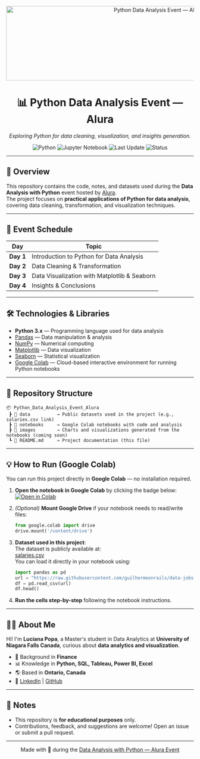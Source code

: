 <!-- Banner -->
<p align="center">
  <img src="https://i.imgur.com/g3wwQu7.png" alt="Python Data Analysis Event — Alura" width="800" height="200">
</p>

<h1 align="center">📊 Python Data Analysis Event — Alura</h1>

<p align="center">
  <em>Exploring Python for data cleaning, visualization, and insights generation.</em>
</p>

<!-- Badges -->
<p align="center">
  <img src="https://img.shields.io/badge/Python-3.x-blue?logo=python&logoColor=white" alt="Python">
  <img src="https://img.shields.io/badge/Jupyter-Notebook-orange?logo=jupyter&logoColor=white" alt="Jupyter Notebook">
  <img src="https://img.shields.io/github/last-commit/your-username/data-analysis-with-python-alura?color=green&label=Last%20Update" alt="Last Update">
  <img src="https://img.shields.io/badge/Status-In%20Progress-yellow" alt="Status">
</p>

---

## 🚀 Overview
This repository contains the code, notes, and datasets used during the **Data Analysis with Python** event hosted by [Alura](https://www.alura.com.br/).  
The project focuses on **practical applications of Python for data analysis**, covering data cleaning, transformation, and visualization techniques.

---

## 📅 Event Schedule
| Day | Topic |
|-----|-------|
| **Day 1** | Introduction to Python for Data Analysis |
| **Day 2** | Data Cleaning & Transformation |
| **Day 3** | Data Visualization with Matplotlib & Seaborn |
| **Day 4** | Insights & Conclusions |

---

## 🛠 Technologies & Libraries
- **Python 3.x** — Programming language used for data analysis
- [Pandas](https://pandas.pydata.org/) — Data manipulation & analysis
- [NumPy](https://numpy.org/) — Numerical computing
- [Matplotlib](https://matplotlib.org/) — Data visualization
- [Seaborn](https://seaborn.pydata.org/) — Statistical visualization
- [Google Colab](https://colab.research.google.com/) — Cloud-based interactive environment for running Python notebooks

---

## 📂 Repository Structure
```
📦 Python_Data_Analysis_Event_Alura
 ┣ 📁 data          → Public datasets used in the project (e.g., salaries.csv link)
 ┣ 📁 notebooks     → Google Colab notebooks with code and analysis
 ┣ 📁 images        → Charts and visualizations generated from the notebooks (coming soon)
 ┗ 📄 README.md     → Project documentation (this file)
```

---

## 💡 How to Run (Google Colab)

You can run this project directly in **Google Colab** — no installation required.

1. **Open the notebook in Google Colab** by clicking the badge below:  
   [![Open in Colab](https://colab.research.google.com/assets/colab-badge.svg)](PASTE_YOUR_NOTEBOOK_LINK_HERE)

2. *(Optional)* **Mount Google Drive** if your notebook needs to read/write files:  
   ```python
   from google.colab import drive
   drive.mount('/content/drive')
   ```

3. **Dataset used in this project**:  
   The dataset is publicly available at:  
   [salaries.csv](https://raw.githubusercontent.com/guilhermeonrails/data-jobs/refs/heads/main/salaries.csv)  
   You can load it directly in your notebook using:
   ```python
   import pandas as pd
   url = "https://raw.githubusercontent.com/guilhermeonrails/data-jobs/refs/heads/main/salaries.csv"
   df = pd.read_csv(url)
   df.head()
   ```

4. **Run the cells step-by-step** following the notebook instructions.

---

## 👩‍💻 About Me
Hi! I'm **Luciana Popa**, a Master's student in Data Analytics at **University of Niagara Falls Canada**, curious about **data analytics and visualization**.  
- 💼 Background in **Finance**
- 📊 Knowledge in **Python, SQL, Tableau, Power BI, Excel**  
- 🌎 Based in **Ontario, Canada**  
- 🔗 [LinkedIn](https://www.linkedin.com/in/luciana-popa/) | [GitHub](https://github.com/lucianapopa)

---

## 📌 Notes
- This repository is **for educational purposes** only.
- Contributions, feedback, and suggestions are welcome! Open an issue or submit a pull request.

---

<p align="center">
  Made with 💙 during the <a href="https://guiadeti.com.br/noticias/evento-de-analise-de-dados-com-python-gratuito-da-alura/">Data Analysis with Python — Alura Event</a>
</p>
